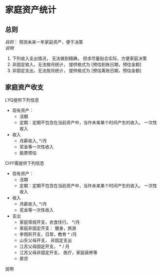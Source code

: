 

# 家庭资产统计



## 总则
*目的*： 预测未来一年家庭资产，便于决策 <br>
*说明* <br>
1. 下列收入支出情况， 无法做到精确， 但求尽量贴合实际，方便家庭决策
2. 非固定收入，无法按月统计， 提供格式为 [预估到账日期，预估金额]
2. 非固定支出，无法按月统计， 提供格式为 [预估离账日期，预估金额]

## 家庭资产收支
LYQ提供下列信息
* 现有资产：
    * 活期  
    * 定期：定期不包含在当前资产中，当作未来某个时间产生的收入。 一次性收入
* 收入
    * 月薪收入, */月
    * 奖金等一次性收入
    * 股票预估

CHY需提供下列信息

* 现有资产：
    * 活期  
    * 定期：定期不包含在当前资产中，当作未来某个时间产生的收入。 一次性收入
* 收入
    * 月薪收入, */月
    * 奖金等一次性收入
* 支出
   * 家庭常规开支，衣食住行。 */月
   * 家庭非固定开支： 健身，旅游
   * 李雨昕开支，日常，教育  * /月
   * 山东父母开支，  非固定支出
   * 江苏父母固定开支，  * / 月
   * 江苏父母非固定开支， 医疗，家庭装修等
   * 房贷
 
 说明
   
